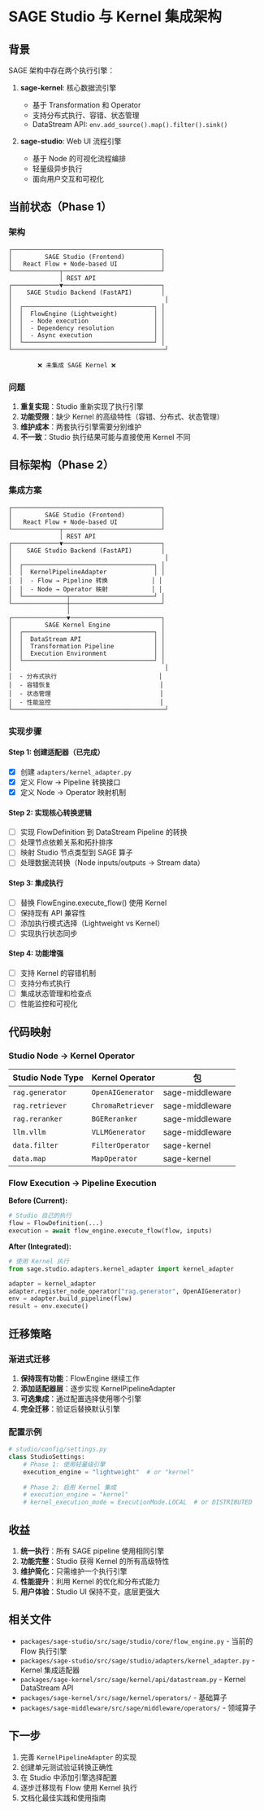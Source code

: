 # SAGE Studio 与 Kernel 集成架构

## 背景

SAGE 架构中存在两个执行引擎：

1. **sage-kernel**: 核心数据流引擎
   - 基于 Transformation 和 Operator
   - 支持分布式执行、容错、状态管理
   - DataStream API: `env.add_source().map().filter().sink()`

2. **sage-studio**: Web UI 流程引擎
   - 基于 Node 的可视化流程编排
   - 轻量级异步执行
   - 面向用户交互和可视化

## 当前状态（Phase 1）

### 架构
```
┌─────────────────────────────────────────┐
│         SAGE Studio (Frontend)          │
│   React Flow + Node-based UI            │
└─────────────┬───────────────────────────┘
              │ REST API
┌─────────────▼───────────────────────────┐
│    SAGE Studio Backend (FastAPI)        │
│                                          │
│  ┌────────────────────────────────────┐ │
│  │  FlowEngine (Lightweight)          │ │
│  │  - Node execution                  │ │
│  │  - Dependency resolution           │ │
│  │  - Async execution                 │ │
│  └────────────────────────────────────┘ │
└──────────────────────────────────────────┘

        ❌ 未集成 SAGE Kernel ❌
```

### 问题
1. **重复实现**：Studio 重新实现了执行引擎
2. **功能受限**：缺少 Kernel 的高级特性（容错、分布式、状态管理）
3. **维护成本**：两套执行引擎需要分别维护
4. **不一致**：Studio 执行结果可能与直接使用 Kernel 不同

## 目标架构（Phase 2）

### 集成方案
```
┌─────────────────────────────────────────┐
│         SAGE Studio (Frontend)          │
│   React Flow + Node-based UI            │
└─────────────┬───────────────────────────┘
              │ REST API
┌─────────────▼───────────────────────────┐
│    SAGE Studio Backend (FastAPI)        │
│                                          │
│  ┌────────────────────────────────────┐ │
│  │  KernelPipelineAdapter             │ │
│  │  - Flow → Pipeline 转换            │ │
│  │  - Node → Operator 映射            │ │
│  └────────────┬───────────────────────┘ │
└───────────────┼─────────────────────────┘
                │
┌───────────────▼─────────────────────────┐
│         SAGE Kernel Engine              │
│  ┌────────────────────────────────────┐ │
│  │  DataStream API                    │ │
│  │  Transformation Pipeline           │ │
│  │  Execution Environment             │ │
│  └────────────────────────────────────┘ │
│                                          │
│  - 分布式执行                            │
│  - 容错恢复                              │
│  - 状态管理                              │
│  - 性能监控                              │
└──────────────────────────────────────────┘
```

### 实现步骤

#### Step 1: 创建适配器（已完成）
- [x] 创建 `adapters/kernel_adapter.py`
- [x] 定义 Flow → Pipeline 转换接口
- [x] 定义 Node → Operator 映射机制

#### Step 2: 实现核心转换逻辑
- [ ] 实现 FlowDefinition 到 DataStream Pipeline 的转换
- [ ] 处理节点依赖关系和拓扑排序
- [ ] 映射 Studio 节点类型到 SAGE 算子
- [ ] 处理数据流转换（Node inputs/outputs → Stream data）

#### Step 3: 集成执行
- [ ] 替换 FlowEngine.execute_flow() 使用 Kernel
- [ ] 保持现有 API 兼容性
- [ ] 添加执行模式选择（Lightweight vs Kernel）
- [ ] 实现执行状态同步

#### Step 4: 功能增强
- [ ] 支持 Kernel 的容错机制
- [ ] 支持分布式执行
- [ ] 集成状态管理和检查点
- [ ] 性能监控和可视化

## 代码映射

### Studio Node → Kernel Operator

| Studio Node Type | Kernel Operator | 包 |
|------------------|-----------------|-----|
| `rag.generator` | `OpenAIGenerator` | sage-middleware |
| `rag.retriever` | `ChromaRetriever` | sage-middleware |
| `rag.reranker` | `BGEReranker` | sage-middleware |
| `llm.vllm` | `VLLMGenerator` | sage-middleware |
| `data.filter` | `FilterOperator` | sage-kernel |
| `data.map` | `MapOperator` | sage-kernel |

### Flow Execution → Pipeline Execution

**Before (Current):**
```python
# Studio 自己的执行
flow = FlowDefinition(...)
execution = await flow_engine.execute_flow(flow, inputs)
```

**After (Integrated):**
```python
# 使用 Kernel 执行
from sage.studio.adapters.kernel_adapter import kernel_adapter

adapter = kernel_adapter
adapter.register_node_operator("rag.generator", OpenAIGenerator)
env = adapter.build_pipeline(flow)
result = env.execute()
```

## 迁移策略

### 渐进式迁移
1. **保持现有功能**：FlowEngine 继续工作
2. **添加适配器层**：逐步实现 KernelPipelineAdapter
3. **可选集成**：通过配置选择使用哪个引擎
4. **完全迁移**：验证后替换默认引擎

### 配置示例
```python
# studio/config/settings.py
class StudioSettings:
    # Phase 1: 使用轻量级引擎
    execution_engine = "lightweight"  # or "kernel"
    
    # Phase 2: 启用 Kernel 集成
    # execution_engine = "kernel"
    # kernel_execution_mode = ExecutionMode.LOCAL  # or DISTRIBUTED
```

## 收益

1. **统一执行**：所有 SAGE pipeline 使用相同引擎
2. **功能完整**：Studio 获得 Kernel 的所有高级特性
3. **维护简化**：只需维护一个执行引擎
4. **性能提升**：利用 Kernel 的优化和分布式能力
5. **用户体验**：Studio UI 保持不变，底层更强大

## 相关文件

- `packages/sage-studio/src/sage/studio/core/flow_engine.py` - 当前的 Flow 执行引擎
- `packages/sage-studio/src/sage/studio/adapters/kernel_adapter.py` - Kernel 集成适配器
- `packages/sage-kernel/src/sage/kernel/api/datastream.py` - Kernel DataStream API
- `packages/sage-kernel/src/sage/kernel/operators/` - 基础算子
- `packages/sage-middleware/src/sage/middleware/operators/` - 领域算子

## 下一步

1. 完善 `KernelPipelineAdapter` 的实现
2. 创建单元测试验证转换正确性
3. 在 Studio 中添加引擎选择配置
4. 逐步迁移现有 Flow 使用 Kernel 执行
5. 文档化最佳实践和使用指南
